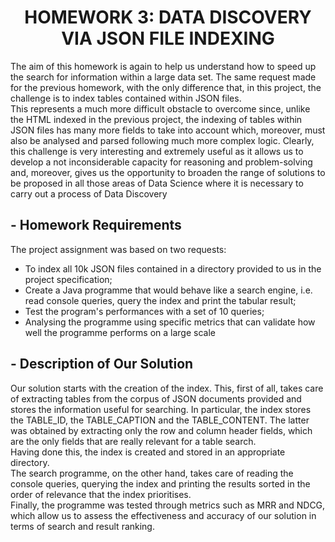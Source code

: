 # <div align="center"> HOMEWORK 3: DATA DISCOVERY VIA JSON FILE INDEXING </div>


The aim of this homework is again to help us understand how to speed up the search for information within a large data 
set. 
The same request made for the previous homework, with the only difference that, in this project, the challenge is to 
index tables contained within JSON files.  
This represents a much more difficult obstacle to overcome since, unlike the HTML indexed in the previous project, the 
indexing of tables within JSON files 
has many more fields to take into account which, moreover, must also be analysed and parsed following much more complex 
logic.
Clearly, this challenge is very interesting and extremely useful as it allows us to develop a not inconsiderable 
capacity for reasoning and problem-solving and, moreover, gives us the opportunity to broaden the range of solutions to 
be proposed in all those areas of Data Science where it is necessary to carry out a process of Data Discovery


## - Homework Requirements
The project assignment was based on two requests:
- To index all 10k JSON files contained in a directory provided to us in the project specification;
- Create a Java programme that would behave like a search engine, i.e. read console queries, query the index and print 
the tabular result;
- Test the program's performances with a set of 10 queries;
- Analysing the programme using specific metrics that can validate how well the programme performs on a large scale


## - Description of Our Solution
Our solution starts with the creation of the index. This, first of all, takes care of extracting tables from the corpus of
JSON documents provided and stores the information useful for searching. In particular, the index stores the TABLE_ID,
the TABLE_CAPTION and the TABLE_CONTENT. The latter was obtained by extracting only the row and column header fields,
which are the only fields that are really relevant for a table search.  
Having done this, the index is created and stored in an appropriate directory.  
The search programme, on the other hand, takes care of reading the console queries, querying the index and printing the results
sorted in the order of relevance that the index prioritises.  
Finally, the programme was tested through metrics such as MRR and NDCG, which allow us to assess the effectiveness and accuracy
of our solution in terms of search and result ranking.